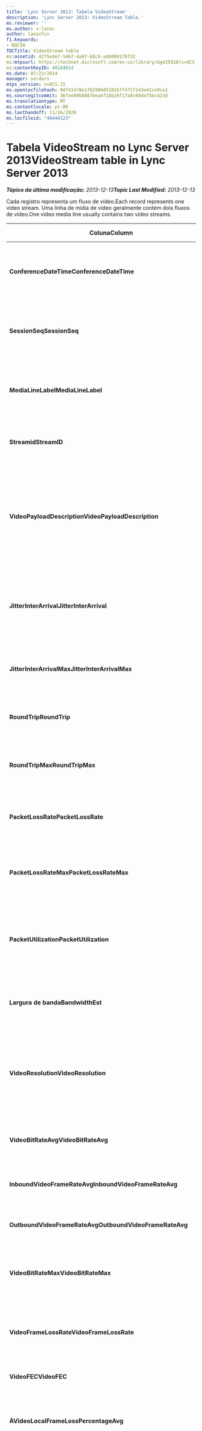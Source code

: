 ```yaml
---
title: 'Lync Server 2013: Tabela VideoStream'
description: 'Lync Server 2013: VideoStream Table.'
ms.reviewer: ''
ms.author: v-lanac
author: lanachin
f1.keywords:
- NOCSH
TOCTitle: VideoStream table
ms:assetid: 4275ede7-5467-4a97-b8c8-a4b00917bf32
ms:mtpsurl: https://technet.microsoft.com/en-us/library/Gg425928(v=OCS.15)
ms:contentKeyID: 48184014
ms.date: 07/23/2014
manager: serdars
mtps_version: v=OCS.15
ms.openlocfilehash: 0d741478e1f6290685181bff471f143e41ce9ca1
ms.sourcegitcommit: 36fee89bb887bea4f18b19f17a8c69daf5bc423d
ms.translationtype: MT
ms.contentlocale: pt-BR
ms.lasthandoff: 11/26/2020
ms.locfileid: "49444123"
---
```

# <a name="videostream-table-in-lync-server-2013"></a><span data-ttu-id="062d6-103">Tabela VideoStream no Lync Server 2013</span><span class="sxs-lookup"><span data-stu-id="062d6-103">VideoStream table in Lync Server 2013</span></span>

<div data-xmlns="http://www.w3.org/1999/xhtml">

<div class="topic" data-xmlns="http://www.w3.org/1999/xhtml" data-msxsl="urn:schemas-microsoft-com:xslt" data-cs="https://msdn.microsoft.com/">

<div data-asp="https://msdn2.microsoft.com/asp">



</div>

<div id="mainSection">

<div id="mainBody"><span data-ttu-id="062d6-104">

<span> </span></span><span class="sxs-lookup"><span data-stu-id="062d6-104">

<span> </span></span></span>

<span data-ttu-id="062d6-105">_**Tópico da última modificação:** 2013-12-13_</span><span class="sxs-lookup"><span data-stu-id="062d6-105">_**Topic Last Modified:** 2013-12-13_</span></span>

<span data-ttu-id="062d6-106">Cada registro representa um fluxo de vídeo.</span><span class="sxs-lookup"><span data-stu-id="062d6-106">Each record represents one video stream.</span></span> <span data-ttu-id="062d6-107">Uma linha de mídia de vídeo geralmente contém dois fluxos de vídeo.</span><span class="sxs-lookup"><span data-stu-id="062d6-107">One video media line usually contains two video streams.</span></span>


<table>
<colgroup>
<col style="width: 25%" />
<col style="width: 25%" />
<col style="width: 25%" />
<col style="width: 25%" />
</colgroup>
<thead>
<tr class="header">
<th><span data-ttu-id="062d6-108"><strong>Coluna</strong></span><span class="sxs-lookup"><span data-stu-id="062d6-108"><strong>Column</strong></span></span></th>
<th><span data-ttu-id="062d6-109"><strong>Tipo de dados</strong></span><span class="sxs-lookup"><span data-stu-id="062d6-109"><strong>Data Type</strong></span></span></th>
<th><span data-ttu-id="062d6-110"><strong>Chave/índice</strong></span><span class="sxs-lookup"><span data-stu-id="062d6-110"><strong>Key/Index</strong></span></span></th>
<th><span data-ttu-id="062d6-111"><strong>Detalhes</strong></span><span class="sxs-lookup"><span data-stu-id="062d6-111"><strong>Details</strong></span></span></th>
</tr>
</thead>
<tbody>
<tr class="odd">
<td><p><span data-ttu-id="062d6-112"><strong>ConferenceDateTime</strong></span><span class="sxs-lookup"><span data-stu-id="062d6-112"><strong>ConferenceDateTime</strong></span></span></p></td>
<td><p><span data-ttu-id="062d6-113">datetime</span><span class="sxs-lookup"><span data-stu-id="062d6-113">datetime</span></span></p></td>
<td><p><span data-ttu-id="062d6-114">Primária</span><span class="sxs-lookup"><span data-stu-id="062d6-114">Primary</span></span></p></td>
<td><p><span data-ttu-id="062d6-115">Referenciado da <a href="lync-server-2013-medialine-table.md">tabela de mídias no Lync Server 2013</a>.</span><span class="sxs-lookup"><span data-stu-id="062d6-115">Referenced from the <a href="lync-server-2013-medialine-table.md">MediaLine table in Lync Server 2013</a>.</span></span></p></td>
</tr>
<tr class="even">
<td><p><span data-ttu-id="062d6-116"><strong>SessionSeq</strong></span><span class="sxs-lookup"><span data-stu-id="062d6-116"><strong>SessionSeq</strong></span></span></p></td>
<td><p><span data-ttu-id="062d6-117">int</span><span class="sxs-lookup"><span data-stu-id="062d6-117">int</span></span></p></td>
<td><p><span data-ttu-id="062d6-118">Primária</span><span class="sxs-lookup"><span data-stu-id="062d6-118">Primary</span></span></p></td>
<td><p><span data-ttu-id="062d6-119">R referenciada na <a href="lync-server-2013-medialine-table.md">tabela de mídias no Lync Server 2013</a>.</span><span class="sxs-lookup"><span data-stu-id="062d6-119">R Referenced from the <a href="lync-server-2013-medialine-table.md">MediaLine table in Lync Server 2013</a>.</span></span></p></td>
</tr>
<tr class="odd">
<td><p><span data-ttu-id="062d6-120"><strong>MediaLineLabel</strong></span><span class="sxs-lookup"><span data-stu-id="062d6-120"><strong>MediaLineLabel</strong></span></span></p></td>
<td><p><span data-ttu-id="062d6-121">tinyint</span><span class="sxs-lookup"><span data-stu-id="062d6-121">tinyint</span></span></p></td>
<td><p><span data-ttu-id="062d6-122">Primária</span><span class="sxs-lookup"><span data-stu-id="062d6-122">Primary</span></span></p></td>
<td><p><span data-ttu-id="062d6-123">Referenciado da <a href="lync-server-2013-medialine-table.md">tabela de mídias no Lync Server 2013</a>.</span><span class="sxs-lookup"><span data-stu-id="062d6-123">Referenced from the <a href="lync-server-2013-medialine-table.md">MediaLine table in Lync Server 2013</a>.</span></span></p></td>
</tr>
<tr class="even">
<td><p><span data-ttu-id="062d6-124"><strong>Streamid</strong></span><span class="sxs-lookup"><span data-stu-id="062d6-124"><strong>StreamID</strong></span></span></p></td>
<td><p><span data-ttu-id="062d6-125">int</span><span class="sxs-lookup"><span data-stu-id="062d6-125">int</span></span></p></td>
<td><p><span data-ttu-id="062d6-126">Primária</span><span class="sxs-lookup"><span data-stu-id="062d6-126">Primary</span></span></p></td>
<td><p><span data-ttu-id="062d6-127">ID exclusiva dentro de uma linha de mídia.</span><span class="sxs-lookup"><span data-stu-id="062d6-127">Unique ID within a media line.</span></span></p></td>
</tr>
<tr class="odd">
<td><p><span data-ttu-id="062d6-128"><strong>VideoPayloadDescription</strong></span><span class="sxs-lookup"><span data-stu-id="062d6-128"><strong>VideoPayloadDescription</strong></span></span></p></td>
<td><p><span data-ttu-id="062d6-129">smallint</span><span class="sxs-lookup"><span data-stu-id="062d6-129">smallint</span></span></p></td>
<td><p><span data-ttu-id="062d6-130">Estrangeiro, primário</span><span class="sxs-lookup"><span data-stu-id="062d6-130">Foreign, Primary</span></span></p></td>
<td><p><span data-ttu-id="062d6-131">Descrição da carga.</span><span class="sxs-lookup"><span data-stu-id="062d6-131">Payload description.</span></span> <span data-ttu-id="062d6-132">Consulte a <a href="lync-server-2013-payloaddescription-table.md">tabela PayloadDescription no Lync Server 2013</a> para obter mais informações.</span><span class="sxs-lookup"><span data-stu-id="062d6-132">See the <a href="lync-server-2013-payloaddescription-table.md">PayloadDescription table in Lync Server 2013</a> for more information.</span></span></p></td>
</tr>
<tr class="even">
<td><p><span data-ttu-id="062d6-133"><strong>JitterInterArrival</strong></span><span class="sxs-lookup"><span data-stu-id="062d6-133"><strong>JitterInterArrival</strong></span></span></p></td>
<td><p><span data-ttu-id="062d6-134">int</span><span class="sxs-lookup"><span data-stu-id="062d6-134">int</span></span></p></td>
<td><p> </p></td>
<td><p><span data-ttu-id="062d6-135">Tremulação média de rede de estatísticas de protocolo de controle de tempo real (RTCP).</span><span class="sxs-lookup"><span data-stu-id="062d6-135">Average network jitter from Real Time Control Protocol (RTCP) statistics.</span></span></p></td>
</tr>
<tr class="odd">
<td><p><span data-ttu-id="062d6-136"><strong>JitterInterArrivalMax</strong></span><span class="sxs-lookup"><span data-stu-id="062d6-136"><strong>JitterInterArrivalMax</strong></span></span></p></td>
<td><p><span data-ttu-id="062d6-137">int</span><span class="sxs-lookup"><span data-stu-id="062d6-137">int</span></span></p></td>
<td><p> </p></td>
<td><p><span data-ttu-id="062d6-138">Maior tremulação de rede durante a sessão de vídeo.</span><span class="sxs-lookup"><span data-stu-id="062d6-138">Maximum network jitter during the video session.</span></span></p></td>
</tr>
<tr class="even">
<td><p><span data-ttu-id="062d6-139"><strong>RoundTrip</strong></span><span class="sxs-lookup"><span data-stu-id="062d6-139"><strong>RoundTrip</strong></span></span></p></td>
<td><p><span data-ttu-id="062d6-140">int</span><span class="sxs-lookup"><span data-stu-id="062d6-140">int</span></span></p></td>
<td><p> </p></td>
<td><p><span data-ttu-id="062d6-141">Tempo de ida e volta das estatísticas do RTCP.</span><span class="sxs-lookup"><span data-stu-id="062d6-141">Round trip time from RTCP statistics.</span></span></p></td>
</tr>
<tr class="odd">
<td><p><span data-ttu-id="062d6-142"><strong>RoundTripMax</strong></span><span class="sxs-lookup"><span data-stu-id="062d6-142"><strong>RoundTripMax</strong></span></span></p></td>
<td><p><span data-ttu-id="062d6-143">int</span><span class="sxs-lookup"><span data-stu-id="062d6-143">int</span></span></p></td>
<td><p> </p></td>
<td><p><span data-ttu-id="062d6-144">Tempo máximo de ida e volta do fluxo de vídeo.</span><span class="sxs-lookup"><span data-stu-id="062d6-144">Maximum round trip time for the video stream.</span></span></p></td>
</tr>
<tr class="even">
<td><p><span data-ttu-id="062d6-145"><strong>PacketLossRate</strong></span><span class="sxs-lookup"><span data-stu-id="062d6-145"><strong>PacketLossRate</strong></span></span></p></td>
<td><p><span data-ttu-id="062d6-146">decimal (5, 4)</span><span class="sxs-lookup"><span data-stu-id="062d6-146">decimal(5,4)</span></span></p></td>
<td><p> </p></td>
<td><p><span data-ttu-id="062d6-147">Taxa média de perda de pacotes durante a chamada.</span><span class="sxs-lookup"><span data-stu-id="062d6-147">Average packet loss rate during the call.</span></span></p></td>
</tr>
<tr class="odd">
<td><p><span data-ttu-id="062d6-148"><strong>PacketLossRateMax</strong></span><span class="sxs-lookup"><span data-stu-id="062d6-148"><strong>PacketLossRateMax</strong></span></span></p></td>
<td><p><span data-ttu-id="062d6-149">decimal (5, 4)</span><span class="sxs-lookup"><span data-stu-id="062d6-149">decimal(5,4)</span></span></p></td>
<td><p> </p></td>
<td><p><span data-ttu-id="062d6-150">Perda máxima de pacote observado durante a chamada.</span><span class="sxs-lookup"><span data-stu-id="062d6-150">Maximum packet loss observed during the call.</span></span></p></td>
</tr>
<tr class="even">
<td><p><span data-ttu-id="062d6-151"><strong>PacketUtilization</strong></span><span class="sxs-lookup"><span data-stu-id="062d6-151"><strong>PacketUtilization</strong></span></span></p></td>
<td><p><span data-ttu-id="062d6-152">int</span><span class="sxs-lookup"><span data-stu-id="062d6-152">int</span></span></p></td>
<td><p> </p></td>
<td><p><span data-ttu-id="062d6-153">Contagem de pacotes para o fluxo de vídeo (protocolo de transporte em tempo real, RTP).</span><span class="sxs-lookup"><span data-stu-id="062d6-153">Packet count for the video stream (Real Time Transport Protocol, RTP).</span></span></p></td>
</tr>
<tr class="odd">
<td><p><span data-ttu-id="062d6-154"><strong>Largura de banda</strong></span><span class="sxs-lookup"><span data-stu-id="062d6-154"><strong>BandwidthEst</strong></span></span></p></td>
<td><p><span data-ttu-id="062d6-155">int</span><span class="sxs-lookup"><span data-stu-id="062d6-155">int</span></span></p></td>
<td><p> </p></td>
<td><p><span data-ttu-id="062d6-156">Estimativas de largura de banda para o fluxo de vídeo.</span><span class="sxs-lookup"><span data-stu-id="062d6-156">Bandwidth estimates for the video stream.</span></span></p></td>
</tr>
<tr class="even">
<td><p><span data-ttu-id="062d6-157"><strong>VideoResolution</strong></span><span class="sxs-lookup"><span data-stu-id="062d6-157"><strong>VideoResolution</strong></span></span></p></td>
<td><p><span data-ttu-id="062d6-158">caractere (9)</span><span class="sxs-lookup"><span data-stu-id="062d6-158">char(9)</span></span></p></td>
<td><p> </p></td>
<td><p><span data-ttu-id="062d6-159">Resolução do vídeo em largura de pixels multiplicada pela altura de pixels.</span><span class="sxs-lookup"><span data-stu-id="062d6-159">Resolution of the video in pixels width multiplied by pixels height.</span></span> <span data-ttu-id="062d6-160">Relatado como uma cadeia de caracteres.</span><span class="sxs-lookup"><span data-stu-id="062d6-160">Reported as a string.</span></span></p></td>
</tr>
<tr class="odd">
<td><p><span data-ttu-id="062d6-161"><strong>VideoBitRateAvg</strong></span><span class="sxs-lookup"><span data-stu-id="062d6-161"><strong>VideoBitRateAvg</strong></span></span></p></td>
<td><p><span data-ttu-id="062d6-162">int</span><span class="sxs-lookup"><span data-stu-id="062d6-162">int</span></span></p></td>
<td><p> </p></td>
<td><p><span data-ttu-id="062d6-163">Taxa média de bits do fluxo de vídeo.</span><span class="sxs-lookup"><span data-stu-id="062d6-163">Average bit rate of the video stream.</span></span></p></td>
</tr>
<tr class="even">
<td><p><span data-ttu-id="062d6-164"><strong>InboundVideoFrameRateAvg</strong></span><span class="sxs-lookup"><span data-stu-id="062d6-164"><strong>InboundVideoFrameRateAvg</strong></span></span></p></td>
<td><p><span data-ttu-id="062d6-165">decimal (9, 4)</span><span class="sxs-lookup"><span data-stu-id="062d6-165">decimal(9,4)</span></span></p></td>
<td><p> </p></td>
<td><p><span data-ttu-id="062d6-166">A taxa de quadros de vídeo recebida.</span><span class="sxs-lookup"><span data-stu-id="062d6-166">The video frame rate received.</span></span></p></td>
</tr>
<tr class="odd">
<td><p><span data-ttu-id="062d6-167"><strong>OutboundVideoFrameRateAvg</strong></span><span class="sxs-lookup"><span data-stu-id="062d6-167"><strong>OutboundVideoFrameRateAvg</strong></span></span></p></td>
<td><p><span data-ttu-id="062d6-168">decimal (9, 4)</span><span class="sxs-lookup"><span data-stu-id="062d6-168">decimal(9,4)</span></span></p></td>
<td><p> </p></td>
<td><p><span data-ttu-id="062d6-169">A taxa de quadros de vídeo enviada.</span><span class="sxs-lookup"><span data-stu-id="062d6-169">The video frame rate sent.</span></span></p></td>
</tr>
<tr class="even">
<td><p><span data-ttu-id="062d6-170"><strong>VideoBitRateMax</strong></span><span class="sxs-lookup"><span data-stu-id="062d6-170"><strong>VideoBitRateMax</strong></span></span></p></td>
<td><p><span data-ttu-id="062d6-171">int</span><span class="sxs-lookup"><span data-stu-id="062d6-171">int</span></span></p></td>
<td><p> </p></td>
<td><p><span data-ttu-id="062d6-172">A taxa máxima de bits de vídeo durante a sessão de vídeo.</span><span class="sxs-lookup"><span data-stu-id="062d6-172">The maximum video bit rate during the video session.</span></span></p></td>
</tr>
<tr class="odd">
<td><p><span data-ttu-id="062d6-173"><strong>VideoFrameLossRate</strong></span><span class="sxs-lookup"><span data-stu-id="062d6-173"><strong>VideoFrameLossRate</strong></span></span></p></td>
<td><p><span data-ttu-id="062d6-174">decimal (9, 4)</span><span class="sxs-lookup"><span data-stu-id="062d6-174">decimal(9,4)</span></span></p></td>
<td><p> </p></td>
<td><p><span data-ttu-id="062d6-175">A porcentagem total de quadros de vídeo perdidos.</span><span class="sxs-lookup"><span data-stu-id="062d6-175">The percentage of total video frames that are lost.</span></span></p></td>
</tr>
<tr class="even">
<td><p><span data-ttu-id="062d6-176"><strong>VideoFEC</strong></span><span class="sxs-lookup"><span data-stu-id="062d6-176"><strong>VideoFEC</strong></span></span></p></td>
<td><p><span data-ttu-id="062d6-177">bit</span><span class="sxs-lookup"><span data-stu-id="062d6-177">bit</span></span></p></td>
<td><p> </p></td>
<td><p><span data-ttu-id="062d6-178">Não disponível.</span><span class="sxs-lookup"><span data-stu-id="062d6-178">Not available.</span></span></p></td>
</tr>
<tr class="odd">
<td><p><span data-ttu-id="062d6-179"><strong>À</strong></span><span class="sxs-lookup"><span data-stu-id="062d6-179"><strong>VideoLocalFrameLossPercentageAvg</strong></span></span></p></td>
<td><p><span data-ttu-id="062d6-180">decimal (9, 4)</span><span class="sxs-lookup"><span data-stu-id="062d6-180">decimal(9,4)</span></span></p></td>
<td></td>
<td><p><span data-ttu-id="062d6-181">A porcentagem total de quadros de vídeo perdidos.</span><span class="sxs-lookup"><span data-stu-id="062d6-181">The percentage of total video frames that are lost.</span></span></p></td>
</tr>
<tr class="even">
<td><p><span data-ttu-id="062d6-182"><strong>CIFQualityRatio</strong></span><span class="sxs-lookup"><span data-stu-id="062d6-182"><strong>CIFQualityRatio</strong></span></span></p></td>
<td><p><span data-ttu-id="062d6-183">tinyint</span><span class="sxs-lookup"><span data-stu-id="062d6-183">tinyint</span></span></p></td>
<td></td>
<td><p><span data-ttu-id="062d6-184">A porcentagem da chamada que estava na resolução de formato de intercâmbio (CIF) comum.</span><span class="sxs-lookup"><span data-stu-id="062d6-184">The percentage of the call that was at the Common Interchange Format (CIF) resolution.</span></span></p></td>
</tr>
<tr class="odd">
<td><p><span data-ttu-id="062d6-185"><strong>VGAQualityRatio</strong></span><span class="sxs-lookup"><span data-stu-id="062d6-185"><strong>VGAQualityRatio</strong></span></span></p></td>
<td><p><span data-ttu-id="062d6-186">tinyint</span><span class="sxs-lookup"><span data-stu-id="062d6-186">tinyint</span></span></p></td>
<td></td>
<td><p><span data-ttu-id="062d6-187">A porcentagem da chamada que estava na resolução VGA.</span><span class="sxs-lookup"><span data-stu-id="062d6-187">The percentage of the call that was at VGA resolution.</span></span></p></td>
</tr>
<tr class="even">
<td><p><span data-ttu-id="062d6-188"><strong>HD720QualityRatio</strong></span><span class="sxs-lookup"><span data-stu-id="062d6-188"><strong>HD720QualityRatio</strong></span></span></p></td>
<td><p><span data-ttu-id="062d6-189">tinyint</span><span class="sxs-lookup"><span data-stu-id="062d6-189">tinyint</span></span></p></td>
<td></td>
<td><p><span data-ttu-id="062d6-190">A porcentagem da chamada que estava a HD720 resolução.</span><span class="sxs-lookup"><span data-stu-id="062d6-190">The percentage of the call that was at HD720 resolution.</span></span></p></td>
</tr>
<tr class="odd">
<td><p><span data-ttu-id="062d6-191"><strong>NoneDropRatio</strong></span><span class="sxs-lookup"><span data-stu-id="062d6-191"><strong>NoneDropRatio</strong></span></span></p></td>
<td><p><span data-ttu-id="062d6-192">tinyint</span><span class="sxs-lookup"><span data-stu-id="062d6-192">tinyint</span></span></p></td>
<td></td>
<td><p><span data-ttu-id="062d6-193">Porcentagem de duração da chamada sem depósito de quadro.</span><span class="sxs-lookup"><span data-stu-id="062d6-193">Percentage of call duration with no frame drop.</span></span></p></td>
</tr>
<tr class="even">
<td><p><span data-ttu-id="062d6-194"><strong>BDropRatio</strong></span><span class="sxs-lookup"><span data-stu-id="062d6-194"><strong>BDropRatio</strong></span></span></p></td>
<td><p><span data-ttu-id="062d6-195">tinyint</span><span class="sxs-lookup"><span data-stu-id="062d6-195">tinyint</span></span></p></td>
<td></td>
<td><p><span data-ttu-id="062d6-196">Porcentagem de duração da chamada com B frame drop.</span><span class="sxs-lookup"><span data-stu-id="062d6-196">Percentage of call duration with B frame drop.</span></span></p></td>
</tr>
<tr class="odd">
<td><p><span data-ttu-id="062d6-197"><strong>BPDropRatio</strong></span><span class="sxs-lookup"><span data-stu-id="062d6-197"><strong>BPDropRatio</strong></span></span></p></td>
<td><p><span data-ttu-id="062d6-198">tinyint</span><span class="sxs-lookup"><span data-stu-id="062d6-198">tinyint</span></span></p></td>
<td></td>
<td><p><span data-ttu-id="062d6-199">Porcentagem da duração da chamada com o depósito de quadros BP.</span><span class="sxs-lookup"><span data-stu-id="062d6-199">Percentage of call duration with BP frame drop.</span></span></p></td>
</tr>
<tr class="even">
<td><p><span data-ttu-id="062d6-200"><strong>BPSPDropRatio</strong></span><span class="sxs-lookup"><span data-stu-id="062d6-200"><strong>BPSPDropRatio</strong></span></span></p></td>
<td><p><span data-ttu-id="062d6-201">tinyint</span><span class="sxs-lookup"><span data-stu-id="062d6-201">tinyint</span></span></p></td>
<td></td>
<td><p><span data-ttu-id="062d6-202">Porcentagem da duração da chamada com o BPSP frame drop.</span><span class="sxs-lookup"><span data-stu-id="062d6-202">Percentage of call duration with BPSP frame drop.</span></span></p></td>
</tr>
<tr class="odd">
<td><p><span data-ttu-id="062d6-203"><strong>BPSPIDropRatio</strong></span><span class="sxs-lookup"><span data-stu-id="062d6-203"><strong>BPSPIDropRatio</strong></span></span></p></td>
<td><p><span data-ttu-id="062d6-204">tinyint</span><span class="sxs-lookup"><span data-stu-id="062d6-204">tinyint</span></span></p></td>
<td></td>
<td><p><span data-ttu-id="062d6-205">Porcentagem da duração da chamada com o BPSPI frame drop.</span><span class="sxs-lookup"><span data-stu-id="062d6-205">Percentage of call duration with BPSPI frame drop.</span></span></p></td>
</tr>
<tr class="even">
<td><p><span data-ttu-id="062d6-206"><strong>Entrada</strong></span><span class="sxs-lookup"><span data-stu-id="062d6-206"><strong>Inbound</strong></span></span></p></td>
<td><p><span data-ttu-id="062d6-207">bit</span><span class="sxs-lookup"><span data-stu-id="062d6-207">bit</span></span></p></td>
<td><p> </p></td>
<td><p><span data-ttu-id="062d6-208">Os dados de fluxo no lado do receptor são recebidos.</span><span class="sxs-lookup"><span data-stu-id="062d6-208">Stream data on receiver side is received.</span></span></p></td>
</tr>
<tr class="odd">
<td><p><span data-ttu-id="062d6-209"><strong>Saída</strong></span><span class="sxs-lookup"><span data-stu-id="062d6-209"><strong>Outbound</strong></span></span></p></td>
<td><p><span data-ttu-id="062d6-210">bit</span><span class="sxs-lookup"><span data-stu-id="062d6-210">bit</span></span></p></td>
<td><p> </p></td>
<td><p><span data-ttu-id="062d6-211">Dados de fluxo no lado do remetente são recebidos.</span><span class="sxs-lookup"><span data-stu-id="062d6-211">Stream data on sender side is received.</span></span></p></td>
</tr>
<tr class="even">
<td><p><span data-ttu-id="062d6-212"><strong>SenderIsCallerPAI</strong></span><span class="sxs-lookup"><span data-stu-id="062d6-212"><strong>SenderIsCallerPAI</strong></span></span></p></td>
<td><p><span data-ttu-id="062d6-213">bit</span><span class="sxs-lookup"><span data-stu-id="062d6-213">bit</span></span></p></td>
<td><p> </p></td>
<td><p><span data-ttu-id="062d6-214">1 significa que a direção do fluxo é do chamador para o chamado.</span><span class="sxs-lookup"><span data-stu-id="062d6-214">1 means the stream direction is from the caller to callee.</span></span></p>
<p><span data-ttu-id="062d6-215">0 significa que a direção do fluxo é do receptor para o chamador.</span><span class="sxs-lookup"><span data-stu-id="062d6-215">0 means the stream direction is from the callee to the caller.</span></span></p></td>
</tr>
<tr class="odd">
<td><p><span data-ttu-id="062d6-216"><strong>LossCongestionPercent</strong></span><span class="sxs-lookup"><span data-stu-id="062d6-216"><strong>LossCongestionPercent</strong></span></span></p></td>
<td><p><span data-ttu-id="062d6-217">float</span><span class="sxs-lookup"><span data-stu-id="062d6-217">float</span></span></p></td>
<td></td>
<td><p><span data-ttu-id="062d6-218">Indica a porcentagem do tempo em que a chamada estava em um estado de congestionamento de perda.</span><span class="sxs-lookup"><span data-stu-id="062d6-218">Indicates the percentage of the time when the call was in a loss congestion state.</span></span></p>
<p><span data-ttu-id="062d6-219">Esta coluna foi introduzida no Microsoft Lync Server 2013.</span><span class="sxs-lookup"><span data-stu-id="062d6-219">This column was introduced in Microsoft Lync Server 2013.</span></span></p></td>
</tr>
<tr class="even">
<td><p><span data-ttu-id="062d6-220"><strong>DelayCongestionPercent</strong></span><span class="sxs-lookup"><span data-stu-id="062d6-220"><strong>DelayCongestionPercent</strong></span></span></p></td>
<td><p><span data-ttu-id="062d6-221">float</span><span class="sxs-lookup"><span data-stu-id="062d6-221">float</span></span></p></td>
<td></td>
<td><p><span data-ttu-id="062d6-222">Indica a porcentagem da chamada durante a qual o congestionamento foi causado pela chegada atrasada dos pacotes de rede.</span><span class="sxs-lookup"><span data-stu-id="062d6-222">Indicates the percentage of the call during which congestion was caused by the delayed arrival of network packets.</span></span></p>
<p><span data-ttu-id="062d6-223">Esta coluna foi introduzida no Microsoft Lync Server 2013.</span><span class="sxs-lookup"><span data-stu-id="062d6-223">This column was introduced in Microsoft Lync Server 2013.</span></span></p></td>
</tr>
<tr class="odd">
<td><p><span data-ttu-id="062d6-224"><strong>ContentionDetectedPercent</strong></span><span class="sxs-lookup"><span data-stu-id="062d6-224"><strong>ContentionDetectedPercent</strong></span></span></p></td>
<td><p><span data-ttu-id="062d6-225">float</span><span class="sxs-lookup"><span data-stu-id="062d6-225">float</span></span></p></td>
<td></td>
<td><p><span data-ttu-id="062d6-226">Indica a porcentagem do tempo quando a chamada estava competindo pelos recursos de rede.</span><span class="sxs-lookup"><span data-stu-id="062d6-226">Indicates the percentage of the time when the call was competing for network resources.</span></span></p>
<p><span data-ttu-id="062d6-227">Esta coluna foi introduzida no Microsoft Lync Server 2013.</span><span class="sxs-lookup"><span data-stu-id="062d6-227">This column was introduced in Microsoft Lync Server 2013.</span></span></p></td>
</tr>
<tr class="even">
<td><p><span data-ttu-id="062d6-228"><strong>BandwidthEstMin</strong></span><span class="sxs-lookup"><span data-stu-id="062d6-228"><strong>BandwidthEstMin</strong></span></span></p></td>
<td><p><span data-ttu-id="062d6-229">int</span><span class="sxs-lookup"><span data-stu-id="062d6-229">int</span></span></p></td>
<td></td>
<td><p><span data-ttu-id="062d6-230">Valor mínimo de estimativa de largura de banda medida durante a chamada.</span><span class="sxs-lookup"><span data-stu-id="062d6-230">Minimum amount of bandwidth estimation measured during the call.</span></span></p>
<p><span data-ttu-id="062d6-231">Esta coluna foi introduzida no Microsoft Lync Server 2013.</span><span class="sxs-lookup"><span data-stu-id="062d6-231">This column was introduced in Microsoft Lync Server 2013.</span></span></p></td>
</tr>
<tr class="odd">
<td><p><span data-ttu-id="062d6-232"><strong>BandwidthEstMax</strong></span><span class="sxs-lookup"><span data-stu-id="062d6-232"><strong>BandwidthEstMax</strong></span></span></p></td>
<td><p><span data-ttu-id="062d6-233">int</span><span class="sxs-lookup"><span data-stu-id="062d6-233">int</span></span></p></td>
<td></td>
<td><p><span data-ttu-id="062d6-234">Valor máximo de estimativa de largura de banda medida durante a chamada.</span><span class="sxs-lookup"><span data-stu-id="062d6-234">Maximum amount of bandwidth estimation measured during the call.</span></span></p>
<p><span data-ttu-id="062d6-235">Esta coluna foi introduzida no Microsoft Lync Server 2013.</span><span class="sxs-lookup"><span data-stu-id="062d6-235">This column was introduced in Microsoft Lync Server 2013.</span></span></p></td>
</tr>
<tr class="even">
<td><p><span data-ttu-id="062d6-236"><strong>BandwidthEstStdDev</strong></span><span class="sxs-lookup"><span data-stu-id="062d6-236"><strong>BandwidthEstStdDev</strong></span></span></p></td>
<td><p><span data-ttu-id="062d6-237">int</span><span class="sxs-lookup"><span data-stu-id="062d6-237">int</span></span></p></td>
<td></td>
<td><p><span data-ttu-id="062d6-238">O desvio padrão da estimativa de largura de banda medida durante a chamada.</span><span class="sxs-lookup"><span data-stu-id="062d6-238">Standard deviation of the bandwidth estimation measured during the call.</span></span></p>
<p><span data-ttu-id="062d6-239">Esta coluna foi introduzida no Microsoft Lync Server 2013.</span><span class="sxs-lookup"><span data-stu-id="062d6-239">This column was introduced in Microsoft Lync Server 2013.</span></span></p></td>
</tr>
<tr class="odd">
<td><p><span data-ttu-id="062d6-240"><strong>BandwidthEstAvge</strong></span><span class="sxs-lookup"><span data-stu-id="062d6-240"><strong>BandwidthEstAvge</strong></span></span></p></td>
<td><p><span data-ttu-id="062d6-241">int</span><span class="sxs-lookup"><span data-stu-id="062d6-241">int</span></span></p></td>
<td></td>
<td><p><span data-ttu-id="062d6-242">Valor médio da estimativa de largura de banda medida durante a chamada.</span><span class="sxs-lookup"><span data-stu-id="062d6-242">Average amount of bandwidth estimation measured during the call.</span></span></p>
<p><span data-ttu-id="062d6-243">Esta coluna foi introduzida no Microsoft Lync Server 2013.</span><span class="sxs-lookup"><span data-stu-id="062d6-243">This column was introduced in Microsoft Lync Server 2013.</span></span></p></td>
</tr>
<tr class="even">
<td><p><span data-ttu-id="062d6-244"><strong>LowBandwidthForMultiview</strong></span><span class="sxs-lookup"><span data-stu-id="062d6-244"><strong>LowBandwidthForMultiview</strong></span></span></p></td>
<td><p><span data-ttu-id="062d6-245">float</span><span class="sxs-lookup"><span data-stu-id="062d6-245">float</span></span></p></td>
<td></td>
<td><p><span data-ttu-id="062d6-246">Porcentagem da chamada na qual o ponto de extremidade determinou que a conexão de rede não pôde dar suporte a vídeo MultiView.</span><span class="sxs-lookup"><span data-stu-id="062d6-246">Percentage of the call where the endpoint determined that the network connection could not support multiview video.</span></span></p>
<p><span data-ttu-id="062d6-247">Esta coluna foi introduzida no Microsoft Lync Server 2013.</span><span class="sxs-lookup"><span data-stu-id="062d6-247">This column was introduced in Microsoft Lync Server 2013.</span></span></p></td>
</tr>
<tr class="odd">
<td><p><span data-ttu-id="062d6-248"><strong>RelativeOneWayTotal</strong></span><span class="sxs-lookup"><span data-stu-id="062d6-248"><strong>RelativeOneWayTotal</strong></span></span></p></td>
<td><p><span data-ttu-id="062d6-249">float</span><span class="sxs-lookup"><span data-stu-id="062d6-249">float</span></span></p></td>
<td></td>
<td><p><span data-ttu-id="062d6-250">Valor total de latência unidirecional.</span><span class="sxs-lookup"><span data-stu-id="062d6-250">Total amount of one-way latency.</span></span> <span data-ttu-id="062d6-251">A latência unidirecional relativa mede o atraso entre o cliente e o servidor.</span><span class="sxs-lookup"><span data-stu-id="062d6-251">Relative one-way latency measures the delay between the client and the server.</span></span></p>
<p><span data-ttu-id="062d6-252">Esta coluna foi introduzida no Microsoft Lync Server 2013.</span><span class="sxs-lookup"><span data-stu-id="062d6-252">This column was introduced in Microsoft Lync Server 2013.</span></span></p></td>
</tr>
<tr class="even">
<td><p><span data-ttu-id="062d6-253"><strong>À</strong></span><span class="sxs-lookup"><span data-stu-id="062d6-253"><strong>RelativeOneWayAverage</strong></span></span></p></td>
<td><p><span data-ttu-id="062d6-254">float</span><span class="sxs-lookup"><span data-stu-id="062d6-254">float</span></span></p></td>
<td></td>
<td><p><span data-ttu-id="062d6-255">Valor médio de uma latência unidirecional.</span><span class="sxs-lookup"><span data-stu-id="062d6-255">Average amount of one-way latency.</span></span> <span data-ttu-id="062d6-256">A latência unidirecional relativa mede o atraso entre o cliente e o servidor.</span><span class="sxs-lookup"><span data-stu-id="062d6-256">Relative one-way latency measures the delay between the client and the server.</span></span></p>
<p><span data-ttu-id="062d6-257">Esta coluna foi introduzida no Microsoft Lync Server 2013.</span><span class="sxs-lookup"><span data-stu-id="062d6-257">This column was introduced in Microsoft Lync Server 2013.</span></span></p></td>
</tr>
<tr class="odd">
<td><p><span data-ttu-id="062d6-258"><strong>RelativeOneWayMax</strong></span><span class="sxs-lookup"><span data-stu-id="062d6-258"><strong>RelativeOneWayMax</strong></span></span></p></td>
<td><p><span data-ttu-id="062d6-259">float</span><span class="sxs-lookup"><span data-stu-id="062d6-259">float</span></span></p></td>
<td></td>
<td><p><span data-ttu-id="062d6-260">Valor máximo de latência unidirecional.</span><span class="sxs-lookup"><span data-stu-id="062d6-260">Maximum amount of one-way latency.</span></span> <span data-ttu-id="062d6-261">A latência unidirecional relativa mede o atraso entre o cliente e o servidor.</span><span class="sxs-lookup"><span data-stu-id="062d6-261">Relative one-way latency measures the delay between the client and the server.</span></span></p>
<p><span data-ttu-id="062d6-262">Esta coluna foi introduzida no Microsoft Lync Server 2013.</span><span class="sxs-lookup"><span data-stu-id="062d6-262">This column was introduced in Microsoft Lync Server 2013.</span></span></p></td>
</tr>
<tr class="even">
<td><p><span data-ttu-id="062d6-263"><strong>RelativeOneWayBurstOccurrences</strong></span><span class="sxs-lookup"><span data-stu-id="062d6-263"><strong>RelativeOneWayBurstOccurrences</strong></span></span></p></td>
<td><p><span data-ttu-id="062d6-264">int</span><span class="sxs-lookup"><span data-stu-id="062d6-264">int</span></span></p></td>
<td></td>
<td><p><span data-ttu-id="062d6-265">Total de ocorrências intermitentes unidirecionais.</span><span class="sxs-lookup"><span data-stu-id="062d6-265">Total one-way burst occurrences.</span></span> <span data-ttu-id="062d6-266">Uma transmissão "intermitente" é uma transmissão na qual os dados fluem em picos imprevisíveis em oposição a um fluxo constante.</span><span class="sxs-lookup"><span data-stu-id="062d6-266">A “bursty” transmission is a transmission where data flows in unpredictable bursts as opposed to a steady stream.</span></span> <span data-ttu-id="062d6-267">Essa métrica mede o fluxo de dados entre o cliente e o servidor.</span><span class="sxs-lookup"><span data-stu-id="062d6-267">This metric measures data flow between the client and the server.</span></span></p>
<p><span data-ttu-id="062d6-268">Esta coluna foi introduzida no Microsoft Lync Server 2013.</span><span class="sxs-lookup"><span data-stu-id="062d6-268">This column was introduced in Microsoft Lync Server 2013.</span></span></p></td>
</tr>
<tr class="odd">
<td><p><span data-ttu-id="062d6-269"><strong>RelativeOneWayBurstDensity</strong></span><span class="sxs-lookup"><span data-stu-id="062d6-269"><strong>RelativeOneWayBurstDensity</strong></span></span></p></td>
<td><p><span data-ttu-id="062d6-270">int</span><span class="sxs-lookup"><span data-stu-id="062d6-270">int</span></span></p></td>
<td></td>
<td><p><span data-ttu-id="062d6-271">Densidade total de intermitência unidirecional.</span><span class="sxs-lookup"><span data-stu-id="062d6-271">Total one-way burst density.</span></span> <span data-ttu-id="062d6-272">Uma transmissão "intermitente" é uma transmissão na qual os dados fluem em picos imprevisíveis em oposição a um fluxo constante.</span><span class="sxs-lookup"><span data-stu-id="062d6-272">A “bursty” transmission is a transmission where data flows in unpredictable bursts as opposed to a steady stream.</span></span> <span data-ttu-id="062d6-273">Essa métrica mede o fluxo de dados entre o cliente e o servidor.</span><span class="sxs-lookup"><span data-stu-id="062d6-273">This metric measures data flow between the client and the server.</span></span></p>
<p><span data-ttu-id="062d6-274">Esta coluna foi introduzida no Microsoft Lync Server 2013.</span><span class="sxs-lookup"><span data-stu-id="062d6-274">This column was introduced in Microsoft Lync Server 2013.</span></span></p></td>
</tr>
<tr class="even">
<td><p><span data-ttu-id="062d6-275"><strong>RelativeOneWayBurstDuration</strong></span><span class="sxs-lookup"><span data-stu-id="062d6-275"><strong>RelativeOneWayBurstDuration</strong></span></span></p></td>
<td><p><span data-ttu-id="062d6-276">float</span><span class="sxs-lookup"><span data-stu-id="062d6-276">float</span></span></p></td>
<td></td>
<td><p><span data-ttu-id="062d6-277">Duração total de intermitência unidirecional.</span><span class="sxs-lookup"><span data-stu-id="062d6-277">Total one-way burst duration.</span></span> <span data-ttu-id="062d6-278">Uma transmissão "intermitente" é uma transmissão na qual os dados fluem em picos imprevisíveis em oposição a um fluxo constante.</span><span class="sxs-lookup"><span data-stu-id="062d6-278">A “bursty” transmission is a transmission where data flows in unpredictable bursts as opposed to a steady stream.</span></span> <span data-ttu-id="062d6-279">Essa métrica mede o fluxo de dados entre o cliente e o servidor.</span><span class="sxs-lookup"><span data-stu-id="062d6-279">This metric measures data flow between the client and the server.</span></span></p>
<p><span data-ttu-id="062d6-280">Esta coluna foi introduzida no Microsoft Lync Server 2013.</span><span class="sxs-lookup"><span data-stu-id="062d6-280">This column was introduced in Microsoft Lync Server 2013.</span></span></p></td>
</tr>
<tr class="odd">
<td><p><span data-ttu-id="062d6-281"><strong>RelativeOneWayGapOccurrences</strong></span><span class="sxs-lookup"><span data-stu-id="062d6-281"><strong>RelativeOneWayGapOccurrences</strong></span></span></p></td>
<td><p><span data-ttu-id="062d6-282">int</span><span class="sxs-lookup"><span data-stu-id="062d6-282">int</span></span></p></td>
<td></td>
<td><p><span data-ttu-id="062d6-283">Total de ocorrências de espaçamento unidirecionais.</span><span class="sxs-lookup"><span data-stu-id="062d6-283">Total one-way gap occurrences.</span></span> <span data-ttu-id="062d6-284">Uma transmissão "intermitente" é uma transmissão na qual os dados fluem em picos imprevisíveis em oposição a um fluxo constante; as lacunas indicam atrasos entre essas intermitências.</span><span class="sxs-lookup"><span data-stu-id="062d6-284">A “bursty” transmission is a transmission where data flows in unpredictable bursts as opposed to a steady stream; gaps indicate delays between these bursts.</span></span> <span data-ttu-id="062d6-285">Essa métrica mede o fluxo de dados entre o cliente e o servidor.</span><span class="sxs-lookup"><span data-stu-id="062d6-285">This metric measures data flow between the client and the server.</span></span></p>
<p><span data-ttu-id="062d6-286">Esta coluna foi introduzida no Microsoft Lync Server 2013.</span><span class="sxs-lookup"><span data-stu-id="062d6-286">This column was introduced in Microsoft Lync Server 2013.</span></span></p></td>
</tr>
<tr class="even">
<td><p><span data-ttu-id="062d6-287"><strong>RelativeOneWayGapDensity</strong></span><span class="sxs-lookup"><span data-stu-id="062d6-287"><strong>RelativeOneWayGapDensity</strong></span></span></p></td>
<td><p><span data-ttu-id="062d6-288">float</span><span class="sxs-lookup"><span data-stu-id="062d6-288">float</span></span></p></td>
<td></td>
<td><p><span data-ttu-id="062d6-289">Densidade total do espaço unidirecional.</span><span class="sxs-lookup"><span data-stu-id="062d6-289">Total one-way gap density.</span></span> <span data-ttu-id="062d6-290">Uma transmissão "intermitente" é uma transmissão na qual os dados fluem em picos imprevisíveis em oposição a um fluxo constante; as lacunas indicam atrasos entre essas intermitências.</span><span class="sxs-lookup"><span data-stu-id="062d6-290">A “bursty” transmission is a transmission where data flows in unpredictable bursts as opposed to a steady stream; gaps indicate delays between these bursts.</span></span> <span data-ttu-id="062d6-291">Essa métrica mede o fluxo de dados entre o cliente e o servidor.</span><span class="sxs-lookup"><span data-stu-id="062d6-291">This metric measures data flow between the client and the server.</span></span></p>
<p><span data-ttu-id="062d6-292">Esta coluna foi introduzida no Microsoft Lync Server 2013.</span><span class="sxs-lookup"><span data-stu-id="062d6-292">This column was introduced in Microsoft Lync Server 2013.</span></span></p></td>
</tr>
<tr class="odd">
<td><p><span data-ttu-id="062d6-293"><strong>RelativeOneWayGapDuration</strong></span><span class="sxs-lookup"><span data-stu-id="062d6-293"><strong>RelativeOneWayGapDuration</strong></span></span></p></td>
<td><p><span data-ttu-id="062d6-294">float</span><span class="sxs-lookup"><span data-stu-id="062d6-294">float</span></span></p></td>
<td></td>
<td><p><span data-ttu-id="062d6-295">Duração total unidirecional do espaço.</span><span class="sxs-lookup"><span data-stu-id="062d6-295">Total one-way gap duration.</span></span> <span data-ttu-id="062d6-296">Uma transmissão "intermitente" é uma transmissão na qual os dados fluem em picos imprevisíveis em oposição a um fluxo constante; as lacunas indicam atrasos entre essas intermitências.</span><span class="sxs-lookup"><span data-stu-id="062d6-296">A “bursty” transmission is a transmission where data flows in unpredictable bursts as opposed to a steady stream; gaps indicate delays between these bursts.</span></span> <span data-ttu-id="062d6-297">Essa métrica mede o fluxo de dados entre o cliente e o servidor.</span><span class="sxs-lookup"><span data-stu-id="062d6-297">This metric measures data flow between the client and the server.</span></span></p>
<p><span data-ttu-id="062d6-298">Esta coluna foi introduzida no Microsoft Lync Server 2013.</span><span class="sxs-lookup"><span data-stu-id="062d6-298">This column was introduced in Microsoft Lync Server 2013.</span></span></p></td>
</tr>
<tr class="even">
<td><p><span data-ttu-id="062d6-299"><strong>À</strong></span><span class="sxs-lookup"><span data-stu-id="062d6-299"><strong>VideoPacketLossRate</strong></span></span></p></td>
<td><p><span data-ttu-id="062d6-300">decimal (9, 4)</span><span class="sxs-lookup"><span data-stu-id="062d6-300">decimal(9,4)</span></span></p></td>
<td></td>
<td><p><span data-ttu-id="062d6-301">Taxa de perda de pacotes de vídeo.</span><span class="sxs-lookup"><span data-stu-id="062d6-301">Rate at which video packets were lost.</span></span></p>
<p><span data-ttu-id="062d6-302">Esta coluna foi introduzida no Microsoft Lync Server 2013.</span><span class="sxs-lookup"><span data-stu-id="062d6-302">This column was introduced in Microsoft Lync Server 2013.</span></span></p></td>
</tr>
<tr class="odd">
<td><p><span data-ttu-id="062d6-303"><strong>VideoAllocateBWAvg</strong></span><span class="sxs-lookup"><span data-stu-id="062d6-303"><strong>VideoAllocateBWAvg</strong></span></span></p></td>
<td><p><span data-ttu-id="062d6-304">int</span><span class="sxs-lookup"><span data-stu-id="062d6-304">int</span></span></p></td>
<td></td>
<td><p><span data-ttu-id="062d6-305">Quantidade média de largura de banda alocada para vídeo.</span><span class="sxs-lookup"><span data-stu-id="062d6-305">Average amount of bandwidth allocated for video.</span></span></p>
<p><span data-ttu-id="062d6-306">Esta coluna foi introduzida no Microsoft Lync Server 2013.</span><span class="sxs-lookup"><span data-stu-id="062d6-306">This column was introduced in Microsoft Lync Server 2013.</span></span></p></td>
</tr>
<tr class="even">
<td><p><span data-ttu-id="062d6-307"><strong>SendCodecTypes</strong></span><span class="sxs-lookup"><span data-stu-id="062d6-307"><strong>SendCodecTypes</strong></span></span></p></td>
<td><p><span data-ttu-id="062d6-308">smallint</span><span class="sxs-lookup"><span data-stu-id="062d6-308">smallint</span></span></p></td>
<td><p><span data-ttu-id="062d6-309">Exterior</span><span class="sxs-lookup"><span data-stu-id="062d6-309">Foreign</span></span></p></td>
<td><p><span data-ttu-id="062d6-310">Tipo de codecs de vídeo usados pelo remetente.</span><span class="sxs-lookup"><span data-stu-id="062d6-310">Type of video codecs used by the sender.</span></span> <span data-ttu-id="062d6-311">Consulte a <a href="lync-server-2013-codecdescription-table.md">tabela CodecDescription no Lync Server 2013</a> para obter mais informações.</span><span class="sxs-lookup"><span data-stu-id="062d6-311">See the <a href="lync-server-2013-codecdescription-table.md">CodecDescription table in Lync Server 2013</a> for more information.</span></span></p>
<p><span data-ttu-id="062d6-312">Esta coluna foi introduzida no Microsoft Lync Server 2013.</span><span class="sxs-lookup"><span data-stu-id="062d6-312">This column was introduced in Microsoft Lync Server 2013.</span></span></p></td>
</tr>
<tr class="odd">
<td><p><span data-ttu-id="062d6-313"><strong>SendResolutionWidth</strong></span><span class="sxs-lookup"><span data-stu-id="062d6-313"><strong>SendResolutionWidth</strong></span></span></p></td>
<td><p><span data-ttu-id="062d6-314">int</span><span class="sxs-lookup"><span data-stu-id="062d6-314">int</span></span></p></td>
<td></td>
<td><p><span data-ttu-id="062d6-315">Largura da resolução usada pelo remetente.</span><span class="sxs-lookup"><span data-stu-id="062d6-315">Resolution width used by the sender.</span></span></p>
<p><span data-ttu-id="062d6-316">Esta coluna foi introduzida no Microsoft Lync Server 2013.</span><span class="sxs-lookup"><span data-stu-id="062d6-316">This column was introduced in Microsoft Lync Server 2013.</span></span></p></td>
</tr>
<tr class="even">
<td><p><span data-ttu-id="062d6-317"><strong>SendResolutionHeight</strong></span><span class="sxs-lookup"><span data-stu-id="062d6-317"><strong>SendResolutionHeight</strong></span></span></p></td>
<td><p><span data-ttu-id="062d6-318">int</span><span class="sxs-lookup"><span data-stu-id="062d6-318">int</span></span></p></td>
<td></td>
<td><p><span data-ttu-id="062d6-319">Altura da resolução usada pelo remetente.</span><span class="sxs-lookup"><span data-stu-id="062d6-319">Resolution height used by the sender.</span></span></p>
<p><span data-ttu-id="062d6-320">Esta coluna foi introduzida no Microsoft Lync Server 2013.</span><span class="sxs-lookup"><span data-stu-id="062d6-320">This column was introduced in Microsoft Lync Server 2013.</span></span></p></td>
</tr>
<tr class="odd">
<td><p><span data-ttu-id="062d6-321"><strong>SendFrameRateAverage</strong></span><span class="sxs-lookup"><span data-stu-id="062d6-321"><strong>SendFrameRateAverage</strong></span></span></p></td>
<td><p><span data-ttu-id="062d6-322">float</span><span class="sxs-lookup"><span data-stu-id="062d6-322">float</span></span></p></td>
<td></td>
<td><p><span data-ttu-id="062d6-323">Transmissão média de taxa de quadros de vídeo usada pelo remetente.</span><span class="sxs-lookup"><span data-stu-id="062d6-323">Average video frame rate transmission used by the sender.</span></span></p>
<p><span data-ttu-id="062d6-324">Esta coluna foi introduzida no Microsoft Lync Server 2013.</span><span class="sxs-lookup"><span data-stu-id="062d6-324">This column was introduced in Microsoft Lync Server 2013.</span></span></p></td>
</tr>
<tr class="even">
<td><p><span data-ttu-id="062d6-325"><strong>SendBitRateMaximum</strong></span><span class="sxs-lookup"><span data-stu-id="062d6-325"><strong>SendBitRateMaximum</strong></span></span></p></td>
<td><p><span data-ttu-id="062d6-326">int</span><span class="sxs-lookup"><span data-stu-id="062d6-326">int</span></span></p></td>
<td></td>
<td><p><span data-ttu-id="062d6-327">Taxa máxima de bits do remetente.</span><span class="sxs-lookup"><span data-stu-id="062d6-327">Maximum bit rate for the sender.</span></span></p>
<p><span data-ttu-id="062d6-328">Esta coluna foi introduzida no Microsoft Lync Server 2013.</span><span class="sxs-lookup"><span data-stu-id="062d6-328">This column was introduced in Microsoft Lync Server 2013.</span></span></p></td>
</tr>
<tr class="odd">
<td><p><span data-ttu-id="062d6-329"><strong>SendBitRateAverage</strong></span><span class="sxs-lookup"><span data-stu-id="062d6-329"><strong>SendBitRateAverage</strong></span></span></p></td>
<td><p><span data-ttu-id="062d6-330">int</span><span class="sxs-lookup"><span data-stu-id="062d6-330">int</span></span></p></td>
<td></td>
<td><p><span data-ttu-id="062d6-331">Taxa média de bits para o remetente.</span><span class="sxs-lookup"><span data-stu-id="062d6-331">Average bit rate for the sender.</span></span></p></td>
</tr>
<tr class="even">
<td><p><span data-ttu-id="062d6-332"><strong>SendVideoStreamsMax</strong></span><span class="sxs-lookup"><span data-stu-id="062d6-332"><strong>SendVideoStreamsMax</strong></span></span></p></td>
<td><p><span data-ttu-id="062d6-333">int</span><span class="sxs-lookup"><span data-stu-id="062d6-333">int</span></span></p></td>
<td></td>
<td><p><span data-ttu-id="062d6-334">Número máximo de fluxos de vídeo usados pelo remetente.</span><span class="sxs-lookup"><span data-stu-id="062d6-334">Maximum number of video streams used by the sender.</span></span></p>
<p><span data-ttu-id="062d6-335">Esta coluna foi introduzida no Microsoft Lync Server 2013.</span><span class="sxs-lookup"><span data-stu-id="062d6-335">This column was introduced in Microsoft Lync Server 2013.</span></span></p></td>
</tr>
<tr class="odd">
<td><p><span data-ttu-id="062d6-336"><strong>RecvCodecTypes</strong></span><span class="sxs-lookup"><span data-stu-id="062d6-336"><strong>RecvCodecTypes</strong></span></span></p></td>
<td><p><span data-ttu-id="062d6-337">smallint</span><span class="sxs-lookup"><span data-stu-id="062d6-337">smallint</span></span></p></td>
<td><p><span data-ttu-id="062d6-338">Exterior</span><span class="sxs-lookup"><span data-stu-id="062d6-338">Foreign</span></span></p></td>
<td><p><span data-ttu-id="062d6-339">Códigos de vídeo usados pelo destinatário.</span><span class="sxs-lookup"><span data-stu-id="062d6-339">Video codes used by the receiver.</span></span> <span data-ttu-id="062d6-340">Consulte a <a href="lync-server-2013-codecdescription-table.md">tabela CodecDescription no Lync Server 2013</a> para obter mais informações.</span><span class="sxs-lookup"><span data-stu-id="062d6-340">See the <a href="lync-server-2013-codecdescription-table.md">CodecDescription table in Lync Server 2013</a> for more information.</span></span></p>
<p><span data-ttu-id="062d6-341">Esta coluna foi introduzida no Microsoft Lync Server 2013.</span><span class="sxs-lookup"><span data-stu-id="062d6-341">This column was introduced in Microsoft Lync Server 2013.</span></span></p></td>
</tr>
<tr class="even">
<td><p><span data-ttu-id="062d6-342"><strong>RecvResolutionWidth</strong></span><span class="sxs-lookup"><span data-stu-id="062d6-342"><strong>RecvResolutionWidth</strong></span></span></p></td>
<td><p><span data-ttu-id="062d6-343">int</span><span class="sxs-lookup"><span data-stu-id="062d6-343">int</span></span></p></td>
<td></td>
<td><p><span data-ttu-id="062d6-344">Largura da resolução usada pelo destinatário.</span><span class="sxs-lookup"><span data-stu-id="062d6-344">Resolution width used by the receiver.</span></span></p>
<p><span data-ttu-id="062d6-345">Esta coluna foi introduzida no Microsoft Lync Server 2013.</span><span class="sxs-lookup"><span data-stu-id="062d6-345">This column was introduced in Microsoft Lync Server 2013.</span></span></p></td>
</tr>
<tr class="odd">
<td><p><span data-ttu-id="062d6-346"><strong>RecvResolutionHeight</strong></span><span class="sxs-lookup"><span data-stu-id="062d6-346"><strong>RecvResolutionHeight</strong></span></span></p></td>
<td><p><span data-ttu-id="062d6-347">int</span><span class="sxs-lookup"><span data-stu-id="062d6-347">int</span></span></p></td>
<td></td>
<td><p><span data-ttu-id="062d6-348">Altura da resolução usada pelo destinatário.</span><span class="sxs-lookup"><span data-stu-id="062d6-348">Resolution height used by the receiver.</span></span></p>
<p><span data-ttu-id="062d6-349">Esta coluna foi introduzida no Microsoft Lync Server 2013.</span><span class="sxs-lookup"><span data-stu-id="062d6-349">This column was introduced in Microsoft Lync Server 2013.</span></span></p></td>
</tr>
<tr class="even">
<td><p><span data-ttu-id="062d6-350"><strong>À</strong></span><span class="sxs-lookup"><span data-stu-id="062d6-350"><strong>RecvFrameRateAverage</strong></span></span></p></td>
<td><p><span data-ttu-id="062d6-351">float</span><span class="sxs-lookup"><span data-stu-id="062d6-351">float</span></span></p></td>
<td></td>
<td><p><span data-ttu-id="062d6-352">Taxa média de quadros de vídeo usada pelo destinatário.</span><span class="sxs-lookup"><span data-stu-id="062d6-352">Average video frame rate used by the receiver.</span></span></p>
<p><span data-ttu-id="062d6-353">Esta coluna foi introduzida no Microsoft Lync Server 2013.</span><span class="sxs-lookup"><span data-stu-id="062d6-353">This column was introduced in Microsoft Lync Server 2013.</span></span></p></td>
</tr>
<tr class="odd">
<td><p><span data-ttu-id="062d6-354"><strong>RecvBitRateMaximum</strong></span><span class="sxs-lookup"><span data-stu-id="062d6-354"><strong>RecvBitRateMaximum</strong></span></span></p></td>
<td><p><span data-ttu-id="062d6-355">int</span><span class="sxs-lookup"><span data-stu-id="062d6-355">int</span></span></p></td>
<td></td>
<td><p><span data-ttu-id="062d6-356">Taxa máxima de bits do destinatário.</span><span class="sxs-lookup"><span data-stu-id="062d6-356">Maximum bit rate for the receiver.</span></span></p>
<p><span data-ttu-id="062d6-357">Esta coluna foi introduzida no Microsoft Lync Server 2013.</span><span class="sxs-lookup"><span data-stu-id="062d6-357">This column was introduced in Microsoft Lync Server 2013.</span></span></p></td>
</tr>
<tr class="even">
<td><p><span data-ttu-id="062d6-358"><strong>RecvBitRateAverage</strong></span><span class="sxs-lookup"><span data-stu-id="062d6-358"><strong>RecvBitRateAverage</strong></span></span></p></td>
<td><p><span data-ttu-id="062d6-359">int</span><span class="sxs-lookup"><span data-stu-id="062d6-359">int</span></span></p></td>
<td></td>
<td><p><span data-ttu-id="062d6-360">Taxa média de bits para o destinatário.</span><span class="sxs-lookup"><span data-stu-id="062d6-360">Average bit rate for the receiver.</span></span></p>
<p><span data-ttu-id="062d6-361">Esta coluna foi introduzida no Microsoft Lync Server 2013.</span><span class="sxs-lookup"><span data-stu-id="062d6-361">This column was introduced in Microsoft Lync Server 2013.</span></span></p></td>
</tr>
<tr class="odd">
<td><p><span data-ttu-id="062d6-362"><strong>RecvVideoStreamsMax</strong></span><span class="sxs-lookup"><span data-stu-id="062d6-362"><strong>RecvVideoStreamsMax</strong></span></span></p></td>
<td><p><span data-ttu-id="062d6-363">int</span><span class="sxs-lookup"><span data-stu-id="062d6-363">int</span></span></p></td>
<td></td>
<td><p><span data-ttu-id="062d6-364">Máximo de fluxos de vídeo para o receptor.</span><span class="sxs-lookup"><span data-stu-id="062d6-364">Maximum video streams for the receiver.</span></span></p>
<p><span data-ttu-id="062d6-365">Esta coluna foi introduzida no Microsoft Lync Server 2013.</span><span class="sxs-lookup"><span data-stu-id="062d6-365">This column was introduced in Microsoft Lync Server 2013.</span></span></p></td>
</tr>
<tr class="even">
<td><p><span data-ttu-id="062d6-366"><strong>RecvVideoStreamsMin</strong></span><span class="sxs-lookup"><span data-stu-id="062d6-366"><strong>RecvVideoStreamsMin</strong></span></span></p></td>
<td><p><span data-ttu-id="062d6-367">int</span><span class="sxs-lookup"><span data-stu-id="062d6-367">int</span></span></p></td>
<td></td>
<td><p><span data-ttu-id="062d6-368">Fluxos de vídeo mínimos para o receptor.</span><span class="sxs-lookup"><span data-stu-id="062d6-368">Minimum video streams for the receiver.</span></span></p>
<p><span data-ttu-id="062d6-369">Esta coluna foi introduzida no Microsoft Lync Server 2013.</span><span class="sxs-lookup"><span data-stu-id="062d6-369">This column was introduced in Microsoft Lync Server 2013.</span></span></p></td>
</tr>
<tr class="odd">
<td><p><span data-ttu-id="062d6-370"><strong>RecvVideoStreamsMode</strong></span><span class="sxs-lookup"><span data-stu-id="062d6-370"><strong>RecvVideoStreamsMode</strong></span></span></p></td>
<td><p><span data-ttu-id="062d6-371">int</span><span class="sxs-lookup"><span data-stu-id="062d6-371">int</span></span></p></td>
<td></td>
<td><p><span data-ttu-id="062d6-372">Modo de vídeo (por exemplo, galeria ou único fluxo) para o destinatário.</span><span class="sxs-lookup"><span data-stu-id="062d6-372">Video mode (for example, gallery or single stream) for the receiver.</span></span></p>
<p><span data-ttu-id="062d6-373">Esta coluna foi introduzida no Microsoft Lync Server 2013.</span><span class="sxs-lookup"><span data-stu-id="062d6-373">This column was introduced in Microsoft Lync Server 2013.</span></span></p></td>
</tr>
<tr class="even">
<td><p><span data-ttu-id="062d6-374"><strong>À FEC PLR</strong></span><span class="sxs-lookup"><span data-stu-id="062d6-374"><strong>VideoPostFECPLR</strong></span></span></p></td>
<td><p><span data-ttu-id="062d6-375">float</span><span class="sxs-lookup"><span data-stu-id="062d6-375">float</span></span></p></td>
<td></td>
<td><p><span data-ttu-id="062d6-376">Taxa de perda de pacote após a aplicação da correção de erro de encaminhamento.</span><span class="sxs-lookup"><span data-stu-id="062d6-376">Packet loss rate after forward error correction has been applied.</span></span></p>
<p><span data-ttu-id="062d6-377">Esta coluna foi introduzida no Microsoft Lync Server 2013.</span><span class="sxs-lookup"><span data-stu-id="062d6-377">This column was introduced in Microsoft Lync Server 2013.</span></span></p></td>
</tr>
<tr class="odd">
<td><p><span data-ttu-id="062d6-378"><strong>À</strong></span><span class="sxs-lookup"><span data-stu-id="062d6-378"><strong>DynamicCapabilityPercent</strong></span></span></p></td>
<td><p><span data-ttu-id="062d6-379">float</span><span class="sxs-lookup"><span data-stu-id="062d6-379">float</span></span></p></td>
<td></td>
<td><p><span data-ttu-id="062d6-380">Porcentagem de tempo que o sinalizador de recurso dinâmico estava ativo.</span><span class="sxs-lookup"><span data-stu-id="062d6-380">Percentage of time that the dynamic capability flag was active.</span></span></p>
<p><span data-ttu-id="062d6-381">Esta coluna foi introduzida no Microsoft Lync Server 2013.</span><span class="sxs-lookup"><span data-stu-id="062d6-381">This column was introduced in Microsoft Lync Server 2013.</span></span></p></td>
</tr>
<tr class="even">
<td><p><span data-ttu-id="062d6-382"><strong>ResolutionMin</strong></span><span class="sxs-lookup"><span data-stu-id="062d6-382"><strong>ResolutionMin</strong></span></span></p></td>
<td><p><span data-ttu-id="062d6-383">caractere (9)</span><span class="sxs-lookup"><span data-stu-id="062d6-383">char(9)</span></span></p></td>
<td></td>
<td><p><span data-ttu-id="062d6-384">Resolução mínima medida durante a chamada.</span><span class="sxs-lookup"><span data-stu-id="062d6-384">Minimum resolution measured during the call.</span></span></p>
<p><span data-ttu-id="062d6-385">Esta coluna foi introduzida no Microsoft Lync Server 2013.</span><span class="sxs-lookup"><span data-stu-id="062d6-385">This column was introduced in Microsoft Lync Server 2013.</span></span></p></td>
</tr>
<tr class="odd">
<td><p><span data-ttu-id="062d6-386"><strong>LowBitRateCallPercent</strong></span><span class="sxs-lookup"><span data-stu-id="062d6-386"><strong>LowBitRateCallPercent</strong></span></span></p></td>
<td><p><span data-ttu-id="062d6-387">float</span><span class="sxs-lookup"><span data-stu-id="062d6-387">float</span></span></p></td>
<td></td>
<td><p><span data-ttu-id="062d6-388">Porcentagem da chamada abaixo do limite de baixa taxa de bits (70 quilobits por segundo).</span><span class="sxs-lookup"><span data-stu-id="062d6-388">Percentage of the call below the low bit rate threshold (70 kilobits per second).</span></span></p>
<p><span data-ttu-id="062d6-389">Esta coluna foi introduzida no Microsoft Lync Server 2013.</span><span class="sxs-lookup"><span data-stu-id="062d6-389">This column was introduced in Microsoft Lync Server 2013.</span></span></p></td>
</tr>
<tr class="even">
<td><p><span data-ttu-id="062d6-390"><strong>À</strong></span><span class="sxs-lookup"><span data-stu-id="062d6-390"><strong>LowFrameRateCallPercent</strong></span></span></p></td>
<td><p><span data-ttu-id="062d6-391">float</span><span class="sxs-lookup"><span data-stu-id="062d6-391">float</span></span></p></td>
<td></td>
<td><p><span data-ttu-id="062d6-392">Porcentagem da chamada abaixo do limite de baixa taxa de quadros (7,5 quadros por segundo, entrada).</span><span class="sxs-lookup"><span data-stu-id="062d6-392">Percentage of the call below the low frame rate threshold (7.5 frames per second, inbound).</span></span></p>
<p><span data-ttu-id="062d6-393">Esta coluna foi introduzida no Microsoft Lync Server 2013.</span><span class="sxs-lookup"><span data-stu-id="062d6-393">This column was introduced in Microsoft Lync Server 2013.</span></span></p></td>
</tr>
<tr class="odd">
<td><p><span data-ttu-id="062d6-394"><strong>À</strong></span><span class="sxs-lookup"><span data-stu-id="062d6-394"><strong>LowResolutionCallPercent</strong></span></span></p></td>
<td><p><span data-ttu-id="062d6-395">float</span><span class="sxs-lookup"><span data-stu-id="062d6-395">float</span></span></p></td>
<td></td>
<td><p><span data-ttu-id="062d6-396">Porcentagem da chamada ocorrida na resolução mais baixa.</span><span class="sxs-lookup"><span data-stu-id="062d6-396">Percentage of the call that occurred at the lowest resolution.</span></span></p>
<p><span data-ttu-id="062d6-397">Esta coluna foi introduzida no Microsoft Lync Server 2013.</span><span class="sxs-lookup"><span data-stu-id="062d6-397">This column was introduced in Microsoft Lync Server 2013.</span></span></p>
<p><span data-ttu-id="062d6-398">Esta coluna foi introduzida no Microsoft Lync Server 2013.</span><span class="sxs-lookup"><span data-stu-id="062d6-398">This column was introduced in Microsoft Lync Server 2013.</span></span></p></td>
</tr>
<tr class="even">
<td><p><span data-ttu-id="062d6-399"><strong>DurationSeconds</strong></span><span class="sxs-lookup"><span data-stu-id="062d6-399"><strong>DurationSeconds</strong></span></span></p></td>
<td><p><span data-ttu-id="062d6-400">float</span><span class="sxs-lookup"><span data-stu-id="062d6-400">float</span></span></p></td>
<td></td>
<td><p><span data-ttu-id="062d6-401">Duração da chamada em segundos.</span><span class="sxs-lookup"><span data-stu-id="062d6-401">Length of the call in seconds.</span></span></p>
<p><span data-ttu-id="062d6-402">Esta coluna foi introduzida no Microsoft Lync Server 2013.</span><span class="sxs-lookup"><span data-stu-id="062d6-402">This column was introduced in Microsoft Lync Server 2013.</span></span></p></td>
</tr>
<tr class="odd">
<td><p><span data-ttu-id="062d6-403"><strong>IsAggregatedData</strong></span><span class="sxs-lookup"><span data-stu-id="062d6-403"><strong>IsAggregatedData</strong></span></span></p></td>
<td><p><span data-ttu-id="062d6-404">bit</span><span class="sxs-lookup"><span data-stu-id="062d6-404">bit</span></span></p></td>
<td></td>
<td><p><span data-ttu-id="062d6-405">Indica se os dados foram agregados de várias chamadas.</span><span class="sxs-lookup"><span data-stu-id="062d6-405">Indicates whether the data has been aggregated from multiple calls.</span></span></p>
<p><span data-ttu-id="062d6-406">Esta coluna foi introduzida no Microsoft Lync Server 2013.</span><span class="sxs-lookup"><span data-stu-id="062d6-406">This column was introduced in Microsoft Lync Server 2013.</span></span></p></td>
</tr>
</tbody>
</table><span data-ttu-id="062d6-407">


</div>

<span> </span>

</div>

</div>

</span><span class="sxs-lookup"><span data-stu-id="062d6-407">


</div>

<span> </span>

</div>

</div>

</span></span></div>

